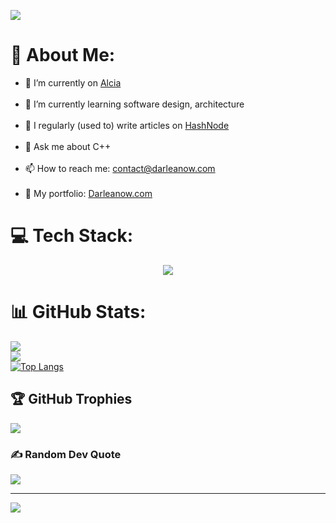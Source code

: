 ![](https://media4.giphy.com/media/v1.Y2lkPTc5MGI3NjExYXo2b3RzeGkyMTRrdWVubGdoY2ttMzl4cDN4bXQ4d2k5cnB3dXFrMCZlcD12MV9pbnRlcm5hbF9naWZfYnlfaWQmY3Q9Zw/LoBwYBdIztLgIYujMC/giphy.webp)

# 💫 About Me:
- 🔭 I’m currently on [Alcia](https://github.com/Darleanow/Alcia)<br><br>
- 🌱 I’m currently learning software design, architecture<br><br>
- 📝 I regularly (used to) write articles on [HashNode](https://darleanews.hashnode.dev/)<br><br>
- 💬 Ask me about C++ <br><br>
- 📫 How to reach me: contact@darleanow.com<br><br>
- 📄 My portfolio: [Darleanow.com](https://darleanow.com/)


# 💻 Tech Stack:
<p align="center">
  <a href="https://skillicons.dev">
    <img src="https://skillicons.dev/icons?i=androidstudio,arch,atom,bash,c,cpp,clion,cmake,css,debian,devto,discord,django,docker,express,figma,firebase,git,github,githubactions,gitlab,html,idea,js,kali,linkedin,linux,md,mysql,nextjs,nodejs,notion,npm,obsidian,powershell,pycharm,py,qt,sass,tailwind,ts,ubuntu,unity,unreal,vercel,vim,visualstudio,vscode,windows" />
  </a>
</p>

# 📊 GitHub Stats:
![](https://github-readme-stats.vercel.app/api?username=Darleanow&theme=tokyonight&hide_border=false&include_all_commits=false&count_private=true)<br/>
![](https://github-readme-streak-stats.herokuapp.com/?user=Darleanow&theme=tokyonight&hide_border=false)<br/>
[![Top Langs](https://github-readme-stats.vercel.app/api/top-langs/?username=Darleanow&theme=tokyonight&hide_border=false&layout=compact&exclude_repo=WikiGame&hide=WikiGame)](https://github.com/anuraghazra/github-readme-stats)
## 🏆 GitHub Trophies
![](https://github-profile-trophy.vercel.app/?username=Darleanow&theme=tokyonight&no-frame=true&no-bg=false&margin-w=4)

### ✍️ Random Dev Quote
![](https://quotes-github-readme.vercel.app/api?type=horizontal&theme=tokyonight)

---
[![](https://visitcount.itsvg.in/api?id=Darleanow&icon=1&color=0)](https://visitcount.itsvg.in)

<!-- Proudly created with GPRM ( https://gprm.itsvg.in ) -->
